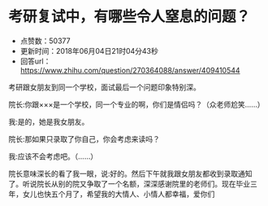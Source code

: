 # 考研复试中，有哪些令人窒息的问题？
- 点赞数：50377
- 更新时间：2018年06月04日21时04分43秒
- 回答url：https://www.zhihu.com/question/270364088/answer/409410544
<body>
 <p data-pid="GUFUT0WI">考研跟女朋友到同一个学校，面试最后一个问题印象特别深。</p>
 <p data-pid="k0IvF6RO">院长:你跟×××是一个学校，同一个专业的啊，你们是情侣吗？（众老师尬笑……）</p>
 <p data-pid="vO1mozcg">我:是的，她是我女朋友。</p>
 <p data-pid="N8pnzPXX">院长:那如果只录取了你自己，你会考虑来读吗？</p>
 <p data-pid="R4bcc4lt">我:应该不会考虑吧。（……）</p>
 <p data-pid="zm3c95bE">院长意味深长的看了我一眼，说:好的。然后下午就我跟女朋友都收到录取通知了。听说院长从别的院又争取了一个名额，深深感谢院里的老师们。现在毕业三年，女儿也快五个月了，希望我的大情人、小情人都幸福，爱你们</p>
</body>